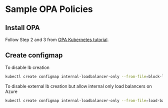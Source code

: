 # Sample OPA Policies

## Install OPA

Follow Step 2 and 3 from [OPA Kubernetes tutorial](https://www.openpolicyagent.org/docs/latest/kubernetes-tutorial/).

## Create configmap

To disable lb creation
```bash
kubectl create configmap internal-loadbalancer-only --from-file=block-loadbalancers.rego
```

To disable external lb creation but allow internal only load balancers on Azure
```bash
kubectl create configmap internal-loadbalancer-only --from-file=load-balancer-with-annotation-only.rego
```


